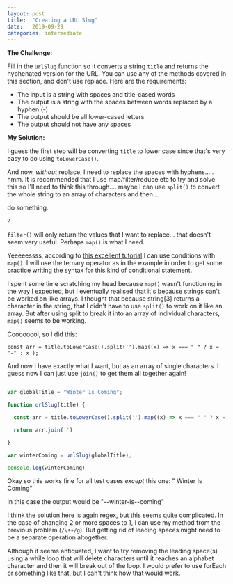 ```yaml
---
layout: post
title:  "Creating a URL Slug"
date:   2019-09-29
categories: intermediate
---
```


**The Challenge:**

Fill in the `urlSlug` function so it converts a string `title` and returns the hyphenated version for the URL. You can use any of the methods covered in this section, and don't use replace. Here are the requirements:
* The input is a string with spaces and title-cased words
* The output is a string with the spaces between words replaced by a hyphen (-)
* The output should be all lower-cased letters
* The output should not have any spaces

**My Solution:**

I guess the first step will be converting `title` to lower case since that's very easy to do using `toLowerCase()`.

And now, _without_ replace, I need to replace the spaces with hyphens..... hmm. It is recommended that I use map/filter/reduce etc to try and solve this so I'll need to think this through.... maybe I can use `split()` to convert the whole string to an array of characters and then... 

do something.

?

`filter()` will only return the values that I want to replace... that doesn't seem very useful. Perhaps `map()` is what I need. 

Yeeeeessss, according to [this excellent tutorial](https://codeburst.io/learn-understand-javascripts-map-function-ffc059264783) I can use conditions with `map()`. I will use the ternary operator as in the example in order to get some practice writing the syntax for this kind of conditional statement.

I spent some time scratching my head because `map()` wasn't functioning in the way I expected, but I eventually realised that it's because strings can't be worked on like arrays. I thought that because string[3] returns a character in the string, that I didn't have to use `split()` to work on it like an array. But after using split to break it into an array of individual characters, `map()` seems to be working.

Coooooool, so I did this:

`const arr = title.toLowerCase().split('').map((x) => x === " " ? x = "-" : x );`

And now I have exactly what I want, but as an array of single characters. I guess now I can just use `join()` to get them all together again!

```javascript

var globalTitle = "Winter Is Coming";

function urlSlug(title) {

  const arr = title.toLowerCase().split('').map((x) => x === " " ? x = "-" : x );

  return arr.join('')

}

var winterComing = urlSlug(globalTitle); 

console.log(winterComing)
```

Okay so this works fine for all test cases *except* this one:  "  Winter Is   Coming"

In this case the output would be "--winter-is--coming"

I think the solution here is again regex, but this seems quite complicated. In the case of changing 2 or more spaces to 1, I can use my method from the previous problem (`/\s+/g`). But getting rid of leading spaces might need to be a separate operation altogether.

Although it seems antiquated, I want to try removing the leading space(s) using a while loop that will delete characters until it reaches an alphabet character and then it will break out of the loop. I would prefer to use forEach  or something like that, but I can't think how that would work.